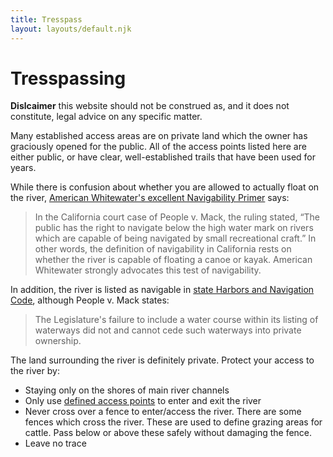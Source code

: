 ```yaml
---
title: Tresspass
layout: layouts/default.njk
---
```


# Tresspassing

**Dislcaimer** this website should not be construed as, and it does not constitute, legal advice on any specific matter.

Many established access areas are on private land
which the owner has graciously opened for the public. All of the access points
listed here are either public, or have clear, well-established trails that have
been used for years.

While there is confusion about whether you are allowed to actually float on the river, [American Whitewater's excellent Navigability Primer](https://www.americanwhitewater.org/content/Wiki/stewardship:navigability) says:

> In the California court case of People v. Mack, the ruling stated, “The public has the right to navigate below the high water mark on rivers which are capable of being navigated by small recreational craft.” In other words, the definition of navigability in California rests on whether the river is capable of floating a canoe or kayak. American Whitewater strongly advocates this test of navigability.

In addition, the river is listed as navigable in [state Harbors and Navigation Code](https://leginfo.legislature.ca.gov/faces/codes_displaySection.xhtml?lawCode=HNC&sectionNum=105.), although People v. Mack states:

> The Legislature's failure to include a water course within its listing of waterways did not and cannot cede such waterways into private ownership.

The land surrounding the river is definitely private. Protect your access to the river by:

- Staying only on the shores of main river channels
- Only use [defined access points](/access-points) to enter and exit the river
- Never cross over a fence to enter/access the river. There are some fences which cross the river. These are used to define grazing areas for cattle. Pass below or above these safely without damaging the fence.
- Leave no trace
